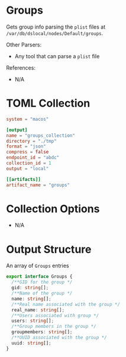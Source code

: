 # Groups

Gets group info parsing the `plist` files at
`/var/db/dslocal/nodes/Default/groups`.

Other Parsers:

- Any tool that can parse a `plist` file

References:

- N/A

# TOML Collection

```toml
system = "macos"

[output]
name = "groups_collection"
directory = "./tmp"
format = "json"
compress = false
endpoint_id = "abdc"
collection_id = 1
output = "local"

[[artifacts]]
artifact_name = "groups"
```

# Collection Options

- N/A

# Output Structure

An array of `Groups` entries

```typescript
export interface Groups {
  /**GID for the group */
  gid: string[];
  /**Name of the group */
  name: string[];
  /**Real name associated with the group */
  real_name: string[];
  /**Users associated with group */
  users: string[];
  /**Group members in the group */
  groupmembers: string[];
  /**UUID associated with the group */
  uuid: string[];
}
```
